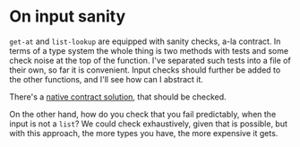 # On input sanity

`get-at` and `list-lookup` are equipped with sanity checks, a-la contract. In terms of a type system the whole thing is two methods with tests and some check noise at the top of the function. I've separated such tests into a file of their own, so far it is convenient. Input checks should further be added to the other functions, and I'll see how can I abstract it.

There's a [native contract solution](https://github.com/clojure/core.contracts), that should be checked.

On the other hand, how do you check that you fail predictably, when the input is not a `list`? We could check exhaustively, given that is possible, but with this approach, the more types you have, the more expensive it gets.
